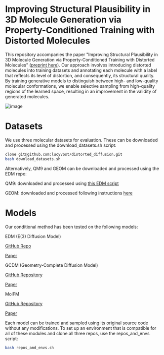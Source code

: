 # Improving Structural Plausibility in 3D Molecule Generation via Property-Conditioned Training with Distorted Molecules

This repository accompanies the paper "Improving Structural Plausibility in 3D Molecule Generation via Property-Conditioned Training with Distorted Molecules" ([preprint here](https://www.biorxiv.org/content/10.1101/2024.09.17.613136v1)). Our approach involves introducing distorted molecules into training datasets and annotating each molecule with a label that reflects its level of distortion, and consequently, its structural quality. By training generative models to distinguish between high- and low-quality molecular conformations, we enable selective sampling from high-quality regions of the learned space, resulting in an improvement in the validity of generated molecules. 


![image](https://github.com/user-attachments/assets/0ea71839-6e0e-4b65-bd1f-4743d876610c)


# Datasets

We use three molecular datasets for evaluation. These can be downloaded and processed using the download_datasets.sh script:

```sh
clone git@github.com:lucyvost/distorted_diffusion.git
bash download_datasets.sh
```

Alternatively, QM9 and GEOM can be downloaded and processed using the EDM repo:

QM9: downloaded and processed using [this EDM script](https://github.com/ehoogeboom/e3_diffusion_for_molecules/tree/main/qm9/data/prepare/qm9.py)

GEOM: downloaded and processed following instructions [here](https://github.com/ehoogeboom/e3_diffusion_for_molecules/tree/main/data/geom/)




# Models
Our conditional method has been tested on the following models:

EDM (E(3) Diffusion Model)

[GitHub Repo](https://github.com/ehoogeboom/e3_diffusion_for_molecules/tree/main) 

[Paper](https://proceedings.mlr.press/v162/hoogeboom22a/hoogeboom22a.pdf)

GCDM (Geometry-Complete Diffusion Model)

[GitHub Repository](https://github.com/BioinfoMachineLearning/bio-diffusion)

[Paper](https://www.nature.com/articles/s42004-024-01233-z)

MolFM

[GitHub Repository](https://github.com/AlgoMole/MolFM)

[Paper](https://arxiv.org/pdf/2312.07168)

Each model can be trained and sampled using its original source code without any modifications. To set up an environment that is compatible for all of these modules and clone all three repos, use the repos_and_envs script:
```sh
bash repos_and_envs.sh
```





